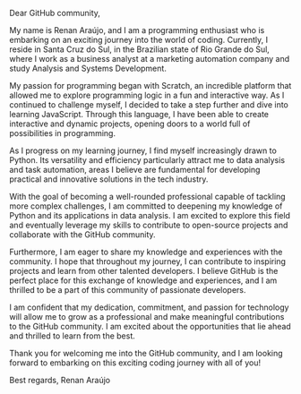 Dear GitHub community,

My name is Renan Araújo, and I am a programming enthusiast who is embarking on an exciting journey into the world of coding. Currently, 
I reside in Santa Cruz do Sul, in the Brazilian state of Rio Grande do Sul, where I work as a business analyst at a marketing automation 
company and study Analysis and Systems Development.

My passion for programming began with Scratch, an incredible platform that allowed me to explore programming logic in a fun and interactive way. 
As I continued to challenge myself, I decided to take a step further and dive into learning JavaScript. Through this language, I have been able to 
create interactive and dynamic projects, opening doors to a world full of possibilities in programming.

As I progress on my learning journey, I find myself increasingly drawn to Python. Its versatility and efficiency particularly attract me to data analysis
and task automation, areas I believe are fundamental for developing practical and innovative solutions in the tech industry.

With the goal of becoming a well-rounded professional capable of tackling more complex challenges, I am committed to deepening my knowledge
of Python and its applications in data analysis. I am excited to explore this field and eventually leverage my skills to contribute to open-source 
projects and collaborate with the GitHub community.

Furthermore, I am eager to share my knowledge and experiences with the community. I hope that throughout my journey, I can contribute to inspiring projects
and learn from other talented developers. I believe GitHub is the perfect place for this exchange of knowledge and experiences, and I am thrilled to be a part
of this community of passionate developers.

I am confident that my dedication, commitment, and passion for technology will allow me to grow as a professional and make meaningful contributions to the 
GitHub community. I am excited about the opportunities that lie ahead and thrilled to learn from the best.

Thank you for welcoming me into the GitHub community, and I am looking forward to embarking on this exciting coding journey with all of you!

Best regards,
Renan Araújo 
